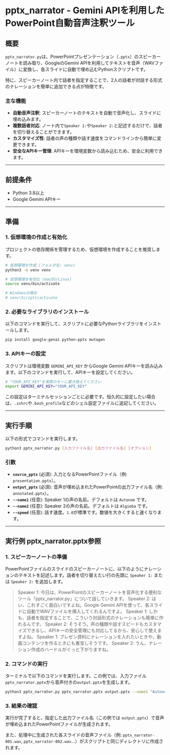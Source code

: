 # pptx_narrator - Gemini APIを利用したPowerPoint自動音声注釈ツール

## 概要

`pptx_narrator.py`は、PowerPointプレゼンテーション（`.pptx`）のスピーカーノートを読み取り、GoogleのGemini APIを利用してテキストを音声（WAVファイル）に変換し、各スライドに自動で埋め込むPythonスクリプトです。

特に、スピーカーノート内で話者を指定することで、2人の話者が対話する形式のナレーションを簡単に追加できる点が特徴です。

### 主な機能

-   **自動音声注釈**: スピーカーノートのテキストを自動で音声化し、スライドに埋め込みます。
-   **複数話者対応**: ノート内で`Speaker 1:`や`Speaker 2:`と記述するだけで、話者を切り替えることができます。
-   **カスタマイズ性**: 話者の声の種類や話す速度をコマンドラインから簡単に変更できます。
-   **安全なAPIキー管理**: APIキーを環境変数から読み込むため、安全に利用できます。

---

## 前提条件

-   Python 3.8以上
-   Google Gemini APIキー

---

## 準備

### 1. 仮想環境の作成と有効化

プロジェクトの依存関係を管理するため、仮想環境を作成することを推奨します。

```bash
# 仮想環境を作成 (フォルダ名: venv)
python3 -m venv venv

# 仮想環境を有効化 (macOS/Linux)
source venv/bin/activate

# Windowsの場合
# venv\Scripts\activate
```

### 2. 必要なライブラリのインストール

以下のコマンドを実行して、スクリプトに必要なPythonライブラリをインストールします。

```bash
pip install google-genai python-pptx mutagen
```

### 3. APIキーの設定

スクリプトは環境変数 `GEMINI_API_KEY` からGoogle Gemini APIキーを読み込みます。以下のコマンドを実行して、APIキーを設定してください。

```bash
# "YOUR_API_KEY"を実際のキーに置き換えてください
export GEMINI_API_KEY="YOUR_API_KEY"
```
この設定はターミナルセッションごとに必要です。恒久的に設定したい場合は、`.zshrc`や`.bash_profile`などのシェル設定ファイルに追記してください。

---

## 実行手順

以下の形式でコマンドを実行します。

```bash
python3 pptx_narrator.py [入力ファイル名] [出力ファイル名] [オプション]
```

### 引数

-   **`source_pptx`** (必須): 入力となるPowerPointファイル（例: `presentation.pptx`）。
-   **`output_pptx`** (必須): 音声が埋め込まれたPowerPointの出力ファイル名（例: `annotated.pptx`）。
-   **`--name1`** (任意): Speaker 1の声の名前。デフォルトは `Autonoe` です。
-   **`--name2`** (任意): Speaker 2の声の名前。デフォルトは `Algieba` です。
-   **`--speed`** (任意): 話す速度。`1.0`が標準です。数値を大きくすると速くなります。

---

## 実行例 pptx_narrator.pptx参照

### 1. スピーカーノートの準備

PowerPointファイルのスライドのスピーカーノートに、以下のようにナレーションのテキストを記述します。話者を切り替えたい行の先頭に `Speaker 1:` または `Speaker 2:` を追加します。

> Speaker 1: 今日は、PowerPointのスピーカーノートを音声化する便利なツール「pptx_narrator.py」について話していきます。
> Speaker 2: はい、これすごく面白いですよね。Google Gemini APIを使って、各スライドに自動でWAVファイルを挿入してくれるんですよ。
> Speaker 1: しかも、話者を指定することで、こういう対話形式のナレーションも簡単に作れるんです。
> Speaker 2: そうそう。声の種類や話すスピードもカスタマイズできるし、APIキーの安全管理にも対応してるから、安心して使えますよね。
> Speaker 1: プレゼン資料にナレーションを入れたいときや、動画コンテンツを作るときにも重宝しそうです。
> Speaker 2: うん、ナレーション作成のハードルがぐっと下がりますね。

### 2. コマンドの実行

ターミナルで以下のコマンドを実行します。この例では、入力ファイル`pptx_narrator.pptx`から音声付きの`output.pptx`を生成します。

```bash
python3 pptx_narrator.py pptx_narrator.pptx output.pptx --name1 "Autonoe" --name2 "Algieba"
```

### 3. 結果の確認

実行が完了すると、指定した出力ファイル名（この例では `output.pptx`）で音声が埋め込まれたPowerPointファイルが生成されます。

また、処理中に生成された各スライドの音声ファイル（例: `pptx_narrator-001.wav`, `pptx_narrator-002.wav`...）がスクリプトと同じディレクトリに作成されます。

